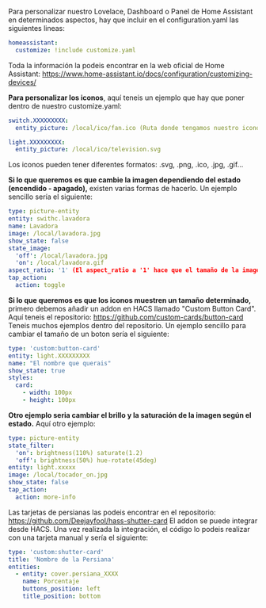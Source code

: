 Para personalizar nuestro Lovelace, Dashboard o Panel de Home Assistant en determinados aspectos, hay que incluir en el configuration.yaml las siguientes lineas:
```yaml
homeassistant:
  customize: !include customize.yaml
```

Toda la información la podeis encontrar en la web oficial de Home Assistant: https://www.home-assistant.io/docs/configuration/customizing-devices/

**Para personalizar los iconos**, aquí teneis un ejemplo que hay que poner dentro de nuestro customize.yaml:

```yaml
switch.XXXXXXXXX:
  entity_picture: /local/ico/fan.ico (Ruta donde tengamos nuestro icono).
```

```yaml
light.XXXXXXXXX:
  entity_picture: /local/ico/television.svg
```

Los iconos pueden tener diferentes formatos: .svg, .png, .ico, .jpg, .gif...

**Si lo que queremos es que cambie la imagen dependiendo del estado (encendido - apagado),** existen varias formas de hacerlo. Un ejemplo sencillo sería el siguiente:
```yaml
type: picture-entity
entity: swithc.lavadora
name: Lavadora
image: /local/lavadora.jpg
show_state: false
state_image:
  'off': /local/lavadora.jpg
  'on': /local/lavadora.gif
aspect_ratio: '1' (El aspect_ratio a '1' hace que el tamaño de la imagen sea proporcional al resto)
tap_action:
  action: toggle
```

**Si lo que queremos es que los iconos muestren un tamaño determinado,** primero debemos añadir un addon en HACS llamado "Custom Button Card".
Aquí teneis el repositorio: https://github.com/custom-cards/button-card
Teneis muchos ejemplos dentro del repositorio. Un ejemplo sencillo para cambiar el tamaño de un boton sería el siguiente:
```yaml
type: 'custom:button-card'
entity: light.XXXXXXXXX
name: "El nombre que querais"
show_state: true
styles:
  card:
    - width: 100px
    - height: 100px
```

**Otro ejemplo seria cambiar el brillo y la saturación de la imagen según el estado.** Aquí otro ejemplo:
```yaml
type: picture-entity
state_filter:
  'on': brightness(110%) saturate(1.2)
  'off': brightness(50%) hue-rotate(45deg)
entity: light.xxxxx
image: /local/tocador_on.jpg
show_state: false
tap_action:
  action: more-info
```

Las tarjetas de persianas las podeis encontrar en el repositorio: https://github.com/Deejayfool/hass-shutter-card
El addon se puede integrar desde HACS.
Una vez realizada la integración, el código lo podeis realizar con una tarjeta manual y sería el siguiente:
```yaml
type: 'custom:shutter-card'
title: 'Nombre de la Persiana'
entities:
  - entity: cover.persiana_XXXX
    name: Porcentaje
    buttons_position: left
    title_position: bottom
```
